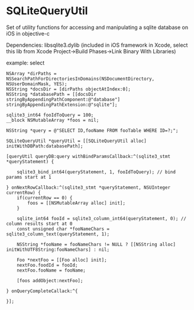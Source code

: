 SQLiteQueryUtil
===============

Set of utility functions for accessing and manipulating a sqlite database on iOS in objective-c

Dependencies: libsqlite3.dylib
(included in iOS framework in Xcode, select this lib from Xcode Project->Build Phases->Link Binary With Libraries)

example: select

```
NSArray *dirPaths = NSSearchPathForDirectoriesInDomains(NSDocumentDirectory, NSUserDomainMask, YES);
NSString *docsDir = [dirPaths objectAtIndex:0];
NSString *databasePath = [[docsDir stringByAppendingPathComponent:@"database"] stringByAppendingPathExtension:@"sqlite"];

sqlite3_int64 fooIdToQuery = 100;
__block NSMutableArray *foos = nil;

NSString *query = @"SELECT ID,fooName FROM fooTable WHERE ID=?;";

SQLiteQueryUtil *queryUtil = [[SQLiteQueryUtil alloc] initWithDBPath:databasePath];

[queryUtil queryDB:query withBindParamsCallback:^(sqlite3_stmt *queryStatement) {

    sqlite3_bind_int64(queryStatement, 1, fooIdToQuery); // bind params start at 1

} onNextRowCallback:^(sqlite3_stmt *queryStatement, NSUInteger currentRow) {
    if(currentRow == 0) {
        foos = [[NSMutableArray alloc] init];
    }

    sqlite_int64 fooId = sqlite3_column_int64(queryStatement, 0); // column results start at 0
    const unsigned char *fooNameChars = sqlite3_column_text(queryStatement, 1);

    NSString *fooName = fooNameChars != NULL ? [[NSString alloc] initWithUTF8String:fooNameChars] : nil;

    Foo *nextFoo = [[Foo alloc] init];
    nextFoo.foodId = fooId;
    nextFoo.fooName = fooName;

    [foos addObject:nextFoo];

} onQueryCompleteCallack:^{

}];
```
